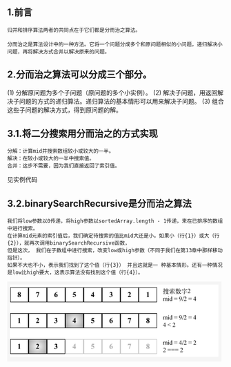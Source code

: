 ## 1.前言
```
归并和排序算法两者的共同点在于它们都是分而治之算法。

分而治之是算法设计中的一种方法。它将一个问题分成多个和原问题相似的小问题，递归解决小问题，再将解决方式合并以解决原来的问题。
```

## 2.分而治之算法可以分成三个部分。
(1) 分解原问题为多个子问题（原问题的多个小实例）。
(2) 解决子问题，用返回解决子问题的方式的递归算法。递归算法的基本情形可以用来解决子问题。
(3) 组合这些子问题的解决方式，得到原问题的解。

## 3.1.将二分搜索用分而治之的方式实现
```
分解：计算mid并搜索数组较小或较大的一半。
解决：在较小或较大的一半中搜索值。
合并：这步不需要，因为我们直接返回了索引值。
```
见实例代码
## 3.2.binarySearchRecursive是分而治之算法
```
我们将low参数以0传递，将high参数以sortedArray.length - 1传递，来在已排序的数组中进行搜索。
在计算mid元素的索引值后，我们确定待搜索的值比mid大还是小。如果小（行{1}）或大（行{2}），就再次调用binarySearchRecursive函数，
但是这次， 我们在子数组中进行搜索，改变low或high参数（不同于我们在第13章中那样移动指针）。
如果不大也不小，表示我们找到了这个值（行{3}） 并且这就是一 种基本情形。还有一种情况是low比high要大，这表示算法没有找到这个值（行{4}）。
```
![](./图1分治实现二分.PNG)
